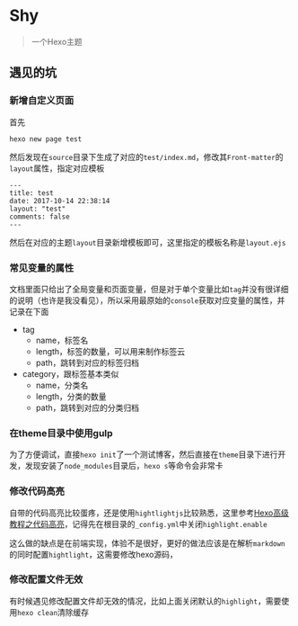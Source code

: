 Shy
===
> 一个Hexo主题

## 遇见的坑

### 新增自定义页面
首先
```
hexo new page test
```
然后发现在`source`目录下生成了对应的`test/index.md`，修改其`Front-matter`的`layout`属性，指定对应模板
```
---
title: test
date: 2017-10-14 22:38:14
layout: "test"
comments: false
---
```

然后在对应的主题`layout`目录新增模板即可，这里指定的模板名称是`layout.ejs`

### 常见变量的属性
文档里面只给出了全局变量和页面变量，但是对于单个变量比如`tag`并没有很详细的说明（也许是我没看见），所以采用最原始的`console`获取对应变量的属性，并记录在下面

* tag
    * name，标签名
    * length，标签的数量，可以用来制作标签云
    * path，跳转到对应的标签归档
* category，跟标签基本类似
    * name，分类名
    * length，分类的数量
    * path，跳转到对应的分类归档

### 在theme目录中使用gulp
为了方便调试，直接`hexo init`了一个测试博客，然后直接在`theme`目录下进行开发，发现安装了`node_modules`目录后，`hexo s`等命令会非常卡

### 修改代码高亮
自带的代码高亮比较蛋疼，还是使用`hightlightjs`比较熟悉，这里参考[Hexo高级教程之代码高亮](http://blog.csdn.net/melordljm/article/details/51991389)，记得先在根目录的`_config.yml`中关闭`highlight.enable`

这么做的缺点是在前端实现，体验不是很好，更好的做法应该是在解析`markdown`的同时配置`hightlight`，这需要修改hexo源码，

### 修改配置文件无效
有时候遇见修改配置文件却无效的情况，比如上面关闭默认的`highlight`，需要使用`hexo clean`清除缓存

